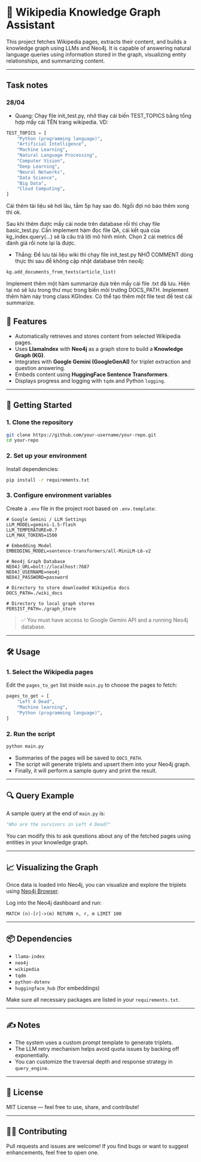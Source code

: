 # 🧠 Wikipedia Knowledge Graph Assistant

This project fetches Wikipedia pages, extracts their content, and builds a knowledge graph using LLMs and Neo4j. It is capable of answering natural language queries using information stored in the graph, visualizing entity relationships, and summarizing content.

---

## Task notes

### 28/04

- Quang: Chạy file init_test.py, nhớ thay cái biến TEST_TOPICS bằng tổng hợp mấy cái TÊN trang wikipedia. VD:

```python
TEST_TOPICS = [
    "Python (programming language)",
    "Artificial Intelligence",
    "Machine Learning",
    "Natural Language Processing",
    "Computer Vision",
    "Deep Learning",
    "Neural Networks",
    "Data Science",
    "Big Data",
    "Cloud Computing",
]
```

Cái thêm tài liệu sẽ hơi lâu, tầm 5p hay sao đó. Ngồi đợi nó báo thêm xong thì ok.

Sau khi thêm được mấy cái node trên database rồi thì chạy file basic_test.py. Cần implement hàm đọc file QA, cái kết quả của kg_index.query(...) sẽ là câu trả lời mô hình mình. Chọn 2 cái metrics để đánh giá rồi note lại là được.

- Thắng: Để lưu tài liệu wiki thì chạy file init_test.py NHỚ COMMENT dòng thực thi sau để không cập nhật database trên neo4j:

```python
kg.add_documents_from_texts(article_list)
```

Implement thêm một hàm summarize dựa trên mấy cái file .txt đã lưu. Hiện tại nó sẽ lưu trong thư mục trong biến môi trường DOCS_PATH. Implement thêm hàm này trong class KGIndex. Có thể tạo thêm một file test để test cái summarize.

## 🚀 Features

- Automatically retrieves and stores content from selected Wikipedia pages.
- Uses **LlamaIndex** with **Neo4j** as a graph store to build a **Knowledge Graph (KG)**.
- Integrates with **Google Gemini (GoogleGenAI)** for triplet extraction and question answering.
- Embeds content using **HuggingFace Sentence Transformers**.
- Displays progress and logging with `tqdm` and Python `logging`.

---

## 📁 Getting Started

### 1. Clone the repository

```bash
git clone https://github.com/your-username/your-repo.git
cd your-repo
```

### 2. Set up your environment

Install dependencies:

```bash
pip install -r requirements.txt
```

### 3. Configure environment variables

Create a `.env` file in the project root based on `.env.template`:

```
# Google Gemini / LLM Settings
LLM_MODEL=gemini-1.5-flash
LLM_TEMPERATURE=0.7
LLM_MAX_TOKENS=1500

# Embedding Model
EMBEDDING_MODEL=sentence-transformers/all-MiniLM-L6-v2

# Neo4j Graph Database
NEO4J_URL=bolt://localhost:7687
NEO4J_USERNAME=neo4j
NEO4J_PASSWORD=password

# Directory to store downloaded Wikipedia docs
DOCS_PATH=./wiki_docs

# Directory to local graph stores
PERSIST_PATH=./graph_store
```

> ✅ You must have access to Google Gemini API and a running Neo4j database.

---

## 🛠 Usage

### 1. Select the Wikipedia pages

Edit the `pages_to_get` list inside `main.py` to choose the pages to fetch:

```python
pages_to_get = [
    "Left 4 Dead",
    "Machine learning",
    "Python (programming language)",
]
```

### 2. Run the script

```bash
python main.py
```

- Summaries of the pages will be saved to `DOCS_PATH`.
- The script will generate triplets and upsert them into your Neo4j graph.
- Finally, it will perform a sample query and print the result.

---

## 🔍 Query Example

A sample query at the end of `main.py` is:

```python
"Who are the survivors in Left 4 Dead?"
```

You can modify this to ask questions about any of the fetched pages using entities in your knowledge graph.

---

## 📈 Visualizing the Graph

Once data is loaded into Neo4j, you can visualize and explore the triplets using [Neo4j Browser](https://neo4j.com/developer/neo4j-browser/).

Log into the Neo4j dashboard and run:

```cypher
MATCH (n)-[r]->(m) RETURN n, r, m LIMIT 100
```

---

## 📦 Dependencies

- `llama-index`
- `neo4j`
- `wikipedia`
- `tqdm`
- `python-dotenv`
- `huggingface_hub` (for embeddings)

Make sure all necessary packages are listed in your `requirements.txt`.

---

## ✍️ Notes

- The system uses a custom prompt template to generate triplets.
- The LLM retry mechanism helps avoid quota issues by backing off exponentially.
- You can customize the traversal depth and response strategy in `query_engine`.

---

## 📜 License

MIT License — feel free to use, share, and contribute!

---

## 🙋‍♂️ Contributing

Pull requests and issues are welcome! If you find bugs or want to suggest enhancements, feel free to open one.
